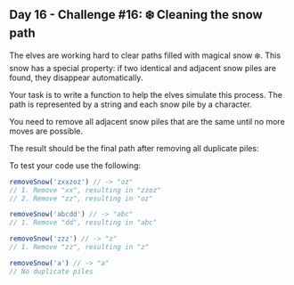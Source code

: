## Day 16 - Challenge #16: ❄️ Cleaning the snow path

The elves are working hard to clear paths filled with magical snow ❄️. This snow has a special property: if two identical and adjacent snow piles are found, they disappear automatically.

Your task is to write a function to help the elves simulate this process. The path is represented by a string and each snow pile by a character.

You need to remove all adjacent snow piles that are the same until no more moves are possible.

The result should be the final path after removing all duplicate piles:

To test your code use the following:

```ts
removeSnow('zxxzoz') // -> "oz"
// 1. Remove "xx", resulting in "zzoz"
// 2. Remove "zz", resulting in "oz"

removeSnow('abcdd') // -> "abc"
// 1. Remove "dd", resulting in "abc"

removeSnow('zzz') // -> "z"
// 1. Remove "zz", resulting in "z"

removeSnow('a') // -> "a"
// No duplicate piles
```
